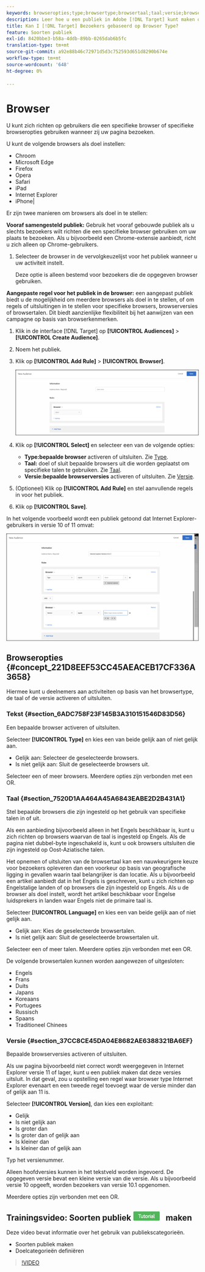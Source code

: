 ```yaml
---
keywords: browseropties;type;browsertype;browsertaal;taal;versie;browserversie
description: Leer hoe u een publiek in Adobe [!DNL Target] kunt maken om gebruikers die een specifieke browser of specifieke browseropties gebruiken, als ze uw pagina bezoeken, als doel in te stellen.
title: Kan I [!DNL Target] Bezoekers gebaseerd op Browser Type?
feature: Soorten publiek
exl-id: 8420bbe3-b58a-4ddb-89bb-0265dab6b5fc
translation-type: tm+mt
source-git-commit: a92e88b46c72971d5d3c752593d651d8290b674e
workflow-type: tm+mt
source-wordcount: '648'
ht-degree: 0%

---
```


# Browser

U kunt zich richten op gebruikers die een specifieke browser of specifieke browseropties gebruiken wanneer zij uw pagina bezoeken.

U kunt de volgende browsers als doel instellen:

* Chroom
* Microsoft Edge
* Firefox
* Opera
* Safari
* iPad
* Internet Explorer
* iPhone|

Er zijn twee manieren om browsers als doel in te stellen:

**Vooraf samengesteld publiek:** Gebruik het vooraf gebouwde publiek als u slechts bezoekers wilt richten die een specifieke browser gebruiken om uw plaats te bezoeken. Als u bijvoorbeeld een Chrome-extensie aanbiedt, richt u zich alleen op Chrome-gebruikers.

1. Selecteer de browser in de vervolgkeuzelijst voor het publiek wanneer u uw activiteit instelt.

   Deze optie is alleen bestemd voor bezoekers die de opgegeven browser gebruiken.

**Aangepaste regel voor het publiek in de browser:** een aangepast publiek biedt u de mogelijkheid om meerdere browsers als doel in te stellen, of om regels of uitsluitingen in te stellen voor specifieke browsers, browserversies of browsertalen. Dit biedt aanzienlijke flexibiliteit bij het aanwijzen van een campagne op basis van browserkenmerken.

1. Klik in de interface [!DNL Target] op **[!UICONTROL Audiences]** > **[!UICONTROL Create Audience]**.
1. Noem het publiek.
1. Klik op **[!UICONTROL Add Rule]** > **[!UICONTROL Browser]**.

   ![Regels > Brower](assets/target_browser.png)

1. Klik op **[!UICONTROL Select]** en selecteer een van de volgende opties:

   * **Type:bepaalde browser** activeren of uitsluiten. Zie [Type](/help/c-target/c-audiences/c-target-rules/browser.md#section_6ADC758F23F145B3A310151546D83D56).
   * **Taal:** doel of sluit bepaalde browsers uit die worden geplaatst om specifieke talen te gebruiken. Zie [Taal](/help/c-target/c-audiences/c-target-rules/browser.md#section_7520D1AA464A45A6843EABE2D2B431A1).
   * **Versie:bepaalde browserversies** activeren of uitsluiten. Zie [Versie](/help/c-target/c-audiences/c-target-rules/browser.md#section_37CC8CE45DA04E8682AE6388321BA6EF).

1. (Optioneel) Klik op **[!UICONTROL Add Rule]** en stel aanvullende regels in voor het publiek.
1. Klik op **[!UICONTROL Save]**.

In het volgende voorbeeld wordt een publiek getoond dat Internet Explorer-gebruikers in versie 10 of 11 omvat:

![Doel: IE 10 en 11](/help/c-target/c-audiences/c-target-rules/assets/target_ie-10-11.png)

## Browseropties {#concept_221D8EEF53CC45AEACEB17CF336A3658}

Hiermee kunt u deelnemers aan activiteiten op basis van het browsertype, de taal of de versie activeren of uitsluiten.

### Tekst {#section_6ADC758F23F145B3A310151546D83D56}

Een bepaalde browser activeren of uitsluiten.

Selecteer **[!UICONTROL Type]** en kies een van beide gelijk aan of niet gelijk aan.

* Gelijk aan: Selecteer de geselecteerde browsers.
* Is niet gelijk aan: Sluit de geselecteerde browsers uit.

Selecteer een of meer browsers. Meerdere opties zijn verbonden met een OR.

### Taal {#section_7520D1AA464A45A6843EABE2D2B431A1}

Stel bepaalde browsers die zijn ingesteld op het gebruik van specifieke talen in of uit.

Als een aanbieding bijvoorbeeld alleen in het Engels beschikbaar is, kunt u zich richten op browsers waarvan de taal is ingesteld op Engels. Als de pagina niet dubbel-byte ingeschakeld is, kunt u ook browsers uitsluiten die zijn ingesteld op Oost-Aziatische talen.

Het opnemen of uitsluiten van de browsertaal kan een nauwkeurigere keuze voor bezoekers opleveren dan een voorkeur op basis van geografische ligging in gevallen waarin taal belangrijker is dan locatie. Als u bijvoorbeeld een artikel aanbiedt dat in het Engels is geschreven, kunt u zich richten op Engelstalige landen of op browsers die zijn ingesteld op Engels. Als u de browser als doel instelt, wordt het artikel beschikbaar voor Engelse luidsprekers in landen waar Engels niet de primaire taal is.

Selecteer **[!UICONTROL Language]** en kies een van beide gelijk aan of niet gelijk aan.

* Gelijk aan: Kies de geselecteerde browsertalen.
* Is niet gelijk aan: Sluit de geselecteerde browsertalen uit.

Selecteer een of meer talen. Meerdere opties zijn verbonden met een OR.

De volgende browsertalen kunnen worden aangewezen of uitgesloten:

* Engels
* Frans
* Duits
* Japans
* Koreaans
* Portugees
* Russisch
* Spaans
* Traditioneel Chinees

### Versie {#section_37CC8CE45DA04E8682AE6388321BA6EF}

Bepaalde browserversies activeren of uitsluiten.

Als uw pagina bijvoorbeeld niet correct wordt weergegeven in Internet Explorer versie 11 of lager, kunt u een publiek maken dat deze versies uitsluit. In dat geval, zou u opstelling een regel waar browser type Internet Explorer evenaart en een tweede regel toevoegt waar de versie minder dan of gelijk aan 11 is.

Selecteer **[!UICONTROL Version]**, dan kies een exploitant:

* Gelijk
* Is niet gelijk aan
* Is groter dan
* Is groter dan of gelijk aan
* Is kleiner dan
* Is kleiner dan of gelijk aan

Typ het versienummer.

Alleen hoofdversies kunnen in het tekstveld worden ingevoerd. De opgegeven versie bevat een kleine versie van die versie. Als u bijvoorbeeld versie 10 opgeeft, worden bezoekers van versie 10.1 opgenomen.

Meerdere opties zijn verbonden met een OR.

## Trainingsvideo: Soorten publiek ![Zelfstudie-badge](/help/assets/tutorial.png) maken

Deze video bevat informatie over het gebruik van publiekscategorieën.

* Soorten publiek maken
* Doelcategorieën definiëren

>[!VIDEO](https://video.tv.adobe.com/v/17392)
